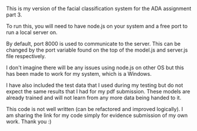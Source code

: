 This is my version of the facial classification system for the ADA assignment part 3.

To run this, you will need to have node.js on your system and a free port to run a local server on.

By default, port 8000 is used to communicate to the server. This can be changed by the port variable found on the top of the model.js and server.js file respectively.

I don't imagine there will be any issues using node.js on other OS but this has been made to work for my system, which is a Windows.

I have also included the test data that I used during my testing but do not expect the same results that I had for my pdf submission. These models are already trained and will not learn from any more data being handed to it.

This code is not well written (can be refactored and improved logically). I am sharing the link for my code simply for evidence submission of my own work. Thank you :)
